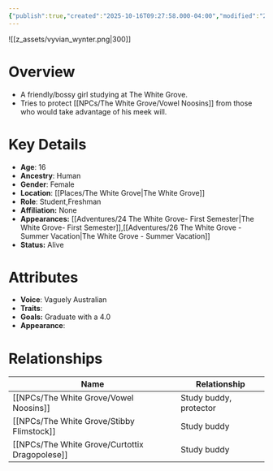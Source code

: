 ```yaml
---
{"publish":true,"created":"2025-10-16T09:27:58.000-04:00","modified":"2025-10-16T14:06:19.201-04:00","published":"2025-10-16T14:06:19.201-04:00","cssclasses":"","Age":"16","Ancestry":"Human","Gender":"Female","Location":["[[The White Grove]]"],"Role":["Student","Freshman"],"Affiliation":["None"],"Appearances":["[[24 The White Grove- First Semester|The White Grove- First Semester]]","[[26 The White Grove - Summer Vacation|The White Grove - Summer Vacation]]"],"Status":"Alive"}
---
```


![[z_assets/vyvian_wynter.png|300]]

# Overview
- A friendly/bossy girl studying at The White Grove.
- Tries to protect [[NPCs/The White Grove/Vowel Noosins]] from those who would take advantage of his meek will.

# Key Details
- **Age**: 16
- **Ancestry**: Human
- **Gender**: Female
- **Location**: [[Places/The White Grove\|The White Grove]]
- **Role**: Student,Freshman
- **Affiliation:** None
- **Appearances:** [[Adventures/24 The White Grove- First Semester\|The White Grove- First Semester]],[[Adventures/26 The White Grove - Summer Vacation\|The White Grove - Summer Vacation]]
- **Status:** Alive

# Attributes
- **Voice**: Vaguely Australian
- **Traits**: 
- **Goals:** Graduate with a 4.0
- **Appearance**: 

# Relationships

| Name                      | Relationship           |
| ------------------------- | ---------------------- |
| [[NPCs/The White Grove/Vowel Noosins]]         | Study buddy, protector |
| [[NPCs/The White Grove/Stibby Flimstock]]      | Study buddy            |
| [[NPCs/The White Grove/Curtottix Dragopolese]] | Study buddy            |

